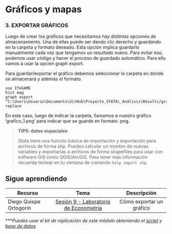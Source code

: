 # Gráficos y mapas

### 3. EXPORTAR GRÁFICOS

Luego de crear los gráficos que necesitamos hay distintas opciones de almacenamiento. Una de ellas puede ser dando clic derecho y guardando en la carpeta y formato deseado. Esta opción implica guardarlo manualmente cada vez que tengamos un resultado nuevo. Para evitar eso, podemos usar código y hacer el proceso de guardado automático. Para ello vamos a usar la opción graph export.

Para guardar/exportar el gráfico debemos seleccionar la carpeta en donde se almacenará y además el formato.

```
use IfoGAME
hist mag 
graph export "C:\Users\Usuario\Documents\GitHub\Proyecto_STATA\_Análisis\Results/grafico_1.png", replace
```

En este caso, luego de indicar la carpeta, llamamos a nuestro gráfico ‘grafico_1.png’ para indicar que se guarde en formato .png.

> **TIPS: datos espaciales**
>
> Stata tiene una función básica de importación y exportación para archivos de forma shp. Puedes calcular un montón de nuevas variables y exportarlas a archivos de forma shapefiles para usar con software GIS como QGIS/ArcGIS. 
> Para tener más información recuerda textear en tu ventana de comando `help import shp`.


## Sigue aprendiendo
| Recurso  | Tema | Descripción |
| ------------- |:-------------:|:-------------:|
| Diego Quispe Ortogorin | [Sesión 9 - Laboratorio de Econometría](https://youtu.be/W_lSyuOtW_U?t=560 "Sesión 9 - Laboratorio de Econometría") | Cómo exportar un gráfico |


****Puedes usar el kit de replicación de este módulo obteniendo el [script](https://github.com/EconPUCP/Stata/blob/main/_An%C3%A1lisis/Scripts/Gr%C3%A1ficos%20y%20mapas/3_exportar_gr%C3%A1fico.do "script") y [base de datos](https://github.com/EconPUCP/Stata/tree/main/_An%C3%A1lisis/Data/Gr%C3%A1ficos%20y%20mapas "base de datos")* 
